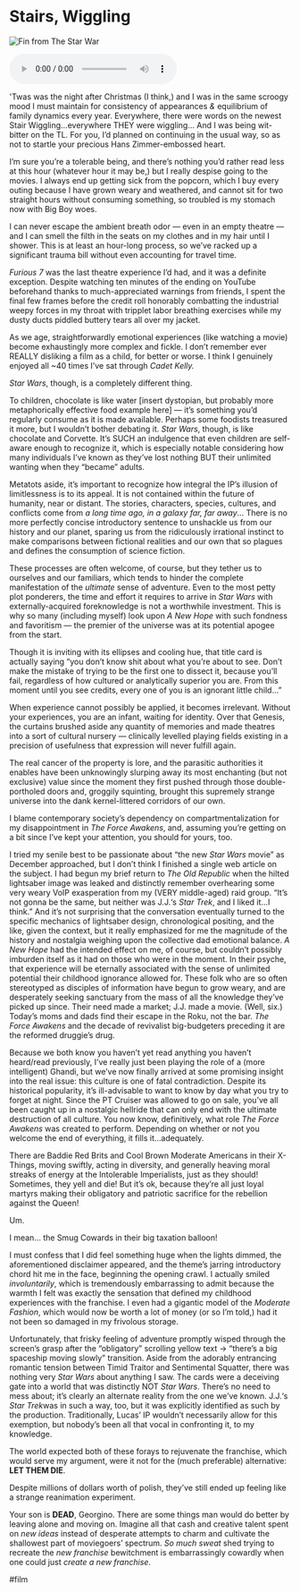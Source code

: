 # Stairs, Wiggling

![Fin from The Star War](https://i.snap.as/WZE6gzb.jpeg)

<!--more-->

<audio controls>
  <source src="https://github.com/extratone/bilge/raw/main/audio/TTS/stairswiggling.m4a">
</audio>

'Twas was the night after Christmas (I think,) and I was in the same scroogy mood I must maintain for consistency of appearances *&* equilibrium of family dynamics every year. Everywhere, there were words on the newest Stair Wiggling…everywhere THEY were wiggling… And I was being wit-bitter on the TL. For you, I’d planned on continuing in the usual way, so as not to startle your precious Hans Zimmer-embossed heart.

I’m sure you’re a tolerable being, and there’s nothing you’d rather read less at this hour (whatever hour it may be,) but I really despise going to the movies. I always end up getting sick from the popcorn, which I buy every outing because I have grown weary and weathered, and cannot sit for two straight hours without consuming something, so troubled is my stomach now with Big Boy woes.

I can never escape the ambient breath odor — even in an empty theatre — and I can smell the filth in the seats on my clothes and in my hair until I shower. This is at least an hour-long process, so we’ve racked up a significant trauma bill without even accounting for travel time.

*Furious 7* was the last theatre experience I’d had, and it was a definite exception. Despite watching ten minutes of the ending on YouTube beforehand thanks to much-appreciated warnings from friends, I spent the final few frames before the credit roll honorably combatting the industrial weepy forces in my throat with tripplet labor breathing exercises while my dusty ducts piddled buttery tears all over my jacket.

As we age, straightforwardly emotional experiences (like watching a movie) become exhaustingly more complex and fickle. I don’t remember ever REALLY disliking a film as a child, for better or worse. I think I genuinely enjoyed all ~40 times I’ve sat through *Cadet Kelly.*

*Star Wars*, though, is a completely different thing.

To children, chocolate is like water [insert dystopian, but probably more metaphorically effective food example here] — it’s something you’d regularly consume as it is made available. Perhaps some foodists treasured it more, but I wouldn’t bother debating it. *Star Wars*, though, is like chocolate and Corvette. It’s SUCH an indulgence that even children are self-aware enough to recognize it, which is especially notable considering how many individuals I’ve known as they’ve lost nothing BUT their unlimited wanting when they “became” adults.

Metatots aside, it’s important to recognize how integral the IP’s illusion of limitlessness is to its appeal. It is not contained within the future of humanity, near or distant. The stories, characters, species, cultures, and conflicts come from *a long time ago, in a galaxy far, far away*… There is no more perfectly concise introductory sentence to unshackle us from our history and our planet, sparing us from the ridiculously irrational instinct to make comparisons between fictional realities and our own that so plagues and defines the consumption of science fiction.

These processes are often welcome, of course, but they tether us to ourselves and our familiars, which tends to hinder the complete manifestation of the *ultimate* sense of adventure.
Even to the most petty plot ponderers, the time and effort it requires to arrive in *Star Wars* with externally-acquired foreknowledge is not a worthwhile investment. This is why so many (including myself) look upon *A New Hope* with such fondness and favoritism — the premier of the universe was at its potential apogee from the start.

Though it is inviting with its ellipses and cooling hue, that title card is actually saying “you don’t know shit about what you’re about to see. Don’t make the mistake of trying to be the first one to dissect it, because you’ll fail, regardless of how cultured or analytically superior you are. From this moment until you see credits, every one of you is an ignorant little child…”

When experience cannot possibly be applied, it becomes irrelevant. Without your experiences, you are an infant, waiting for identity. Over that Genesis, the curtains brushed aside any quantity of memories and made theatres into a sort of cultural nursery — clinically levelled playing fields existing in a precision of usefulness that expression will never fulfill again.

The real cancer of the property is lore, and the parasitic authorities it enables have been unknowingly slurping away its most enchanting (but not exclusive) value since the moment they first pushed through those double-portholed doors and, groggily squinting, brought this supremely strange universe into the dank kernel-littered corridors of our own.

I blame contemporary society’s dependency on compartmentalization for my disappointment in *The Force Awakens*, and, assuming you’re getting on a bit since I’ve kept your attention, you should for yours, too.

I tried my senile best to be passionate about “the new *Star Wars* movie” as December approached, but I don’t think I finished a single web article on the subject. I had begun my brief return to *The Old Republic* when the hilted lightsaber image was leaked and distinctly remember overhearing some very weary VoIP exasperation from my (VERY middle-aged) raid group. “It’s not gonna be the same, but neither was J.J.‘s *Star Trek*, and I liked it…I think.” And it’s not surprising that the conversation eventually turned to the specific mechanics of lightsaber design, chronological positing, and the like, given the context, but it really emphasized for me the magnitude of the history and nostalgia weighing upon the collective dad emotional balance. *A New Hope* had the intended effect on me, of course, but couldn’t possibly imburden itself as it had on those who were in the moment. In their psyche, that experience will be eternally associated with the sense of unlimited potential their childhood ignorance allowed for. These folk who are so often stereotyped as disciples of information have begun to grow weary, and are desperately seeking sanctuary from the mass of all the knowledge they’ve picked up since. Their need made a market; J.J. made a movie. (Well, six.) Today’s moms and dads find their escape in the Roku, not the bar. *The Force Awakens* and the decade of revivalist big-budgeters preceding it are the reformed druggie’s drug.

Because we both know you haven’t yet read anything you haven’t heard/read previously, I’ve really just been playing the role of a (more intelligent) Ghandi, but we’ve now finally arrived at some promising insight into the real issue: this culture is one of fatal contradiction. Despite its historical popularity, it’s ill-advisable to want to know by day what you try to forget at night. Since the PT Cruiser was allowed to go on sale, you’ve all been caught up in a nostalgic hellride that can only end with the ultimate destruction of all culture. You now know, definitively, what role *The Force Awakens* was created to perform. Depending on whether or not you welcome the end of everything, it fills it…adequately.

There are Baddie Red Brits and Cool Brown Moderate Americans in their X-Things, moving swiftly, acting in diversity, and generally heaving moral streaks of energy at the Intolerable Imperialists, just as they should! Sometimes, they yell and die! But it’s ok, because they’re all just loyal martyrs making their obligatory and patriotic sacrifice for the rebellion against the Queen!

Um.

I mean… the Smug Cowards in their big taxation balloon!

I must confess that I did feel something huge when the lights dimmed, the aforementioned disclaimer appeared, and the theme’s jarring introductory chord hit me in the face, beginning the opening crawl. I actually smiled *involuntarily*, which is tremendously embarrassing to admit because the warmth I felt was exactly the sensation that defined my childhood experiences with the franchise. I even had a gigantic model of the *Moderate Fashion*, which would now be worth a lot of money (or so I’m told,) had it not been so damaged in my frivolous storage.

Unfortunately, that frisky feeling of adventure promptly wisped through the screen’s grasp after the “obligatory” scrolling yellow text -> “there’s a big spaceship moving slowly” transition. Aside from the adorably entrancing romantic tension between Timid Traitor and Sentimental Squatter, there was nothing very *Star Wars* about anything I saw. The cards were a deceiving gate into a world that was distinctly NOT *Star Wars*. There’s no need to mess about; it’s clearly an alternate reality from the one we’ve known. J.J.‘s *Star Trek*was in such a way, too, but it was explicitly identified as such by the production. Traditionally, Lucas’ IP wouldn’t necessarily allow for this exemption, but nobody’s been all that vocal in confronting it, to my knowledge.

The world expected both of these forays to rejuvenate the franchise, which would serve my argument, were it not for the (much preferable) alternative: 
**LET THEM DIE**.

Despite millions of dollars worth of polish, they’ve still ended up feeling like a strange reanimation experiment.

Your son is **DEAD**, Georgino. There are some things man would do better by leaving alone and moving on. Imagine all that cash and creative talent spent on *new ideas* instead of desperate attempts to charm and cultivate the shallowest part of moviegoers’ spectrum. *So much sweat* shed trying to recreate the *new franchise* bewitchment is embarrassingly cowardly when one could just *create a new franchise*.

#film